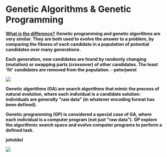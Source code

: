 # Genetic Algorithms & Genetic Programming

[**What is the difference?**](https://stackoverflow.com/questions/3819977/what-are-the-differences-between-genetic-algorithms-and-genetic-programming) **Genetic programming and genetic algorithms are very similar. They are both used to evolve the answer to a problem, by comparing the fitness of each candidate in a population of potential candidates over many generations.**

**Each generation, new candidates are found by randomly changing \(mutation\) or swapping parts \(crossover\) of other candidates. The least 'fit' candidates are removed from the population. - peterjwest**

![](https://lh4.googleusercontent.com/yPOIDc7UzG8oMQ4p5QiO4igfI0BToXt2GhQBRz2hVflRVFNw9dw88RP5qsXF3ZM5O7f_ytYT9ZGXXjqmeq5Et1UGi8jFZ2qPEfQsauYfrF1U0Qan2qSRThXNdvki2ZSG59BpWsK8)

**Genetic algorithms \(GA\) are search algorithms that mimic the process of natural evolution, where each individual is a candidate solution: individuals are generally "raw data" \(in whatever encoding format has been defined\).**

**Genetic programming \(GP\) is considered a special case of GA, where each individual is a computer program \(not just "raw data"\). GP explore the algorithmic search space and evolve computer programs to perform a defined task.**

**johnIdol**

![](https://lh3.googleusercontent.com/ueNhmSzZnl2VlTs44mnsdqeEckZvZ87jMhGY1bRAX8uuj9EW_m5BbXKpR70o1hv-yKX1z5_NGA4rHWzvkbPi2YtQSzTPvAqbPNRObNtPjHoWvnf9z_HYoYTG27iy0iAB6_Lnc5hi)

